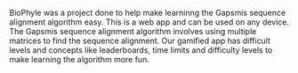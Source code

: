 BioPhyle was a project done to help make learninng the Gapsmis sequence alignment algorithm easy. This is a web app and can be used on any device. The Gapsmis sequence alignment algorithm involves using multiple matrices to find the sequence alignment. Our gamified app has difficult levels and concepts like leaderboards, time limits and difficulty levels to make learning the algorithm more fun. 
